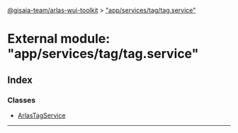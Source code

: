 [@gisaia-team/arlas-wui-toolkit](../README.md) > ["app/services/tag/tag.service"](../modules/_app_services_tag_tag_service_.md)

# External module: "app/services/tag/tag.service"

## Index

### Classes

* [ArlasTagService](../classes/_app_services_tag_tag_service_.arlastagservice.md)

---

